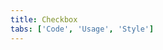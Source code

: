 ```yaml
---
title: Checkbox
tabs: ['Code', 'Usage', 'Style']
---
```



<component 
    name="Checkbox"
    component="checkbox" 
    variation="checkbox"
    experimental="true"
    hasReactVersion="true"
    >
</component>
<component-docs component="checkbox" experimental="true"
hasReactVersion="true"></component-docs>
